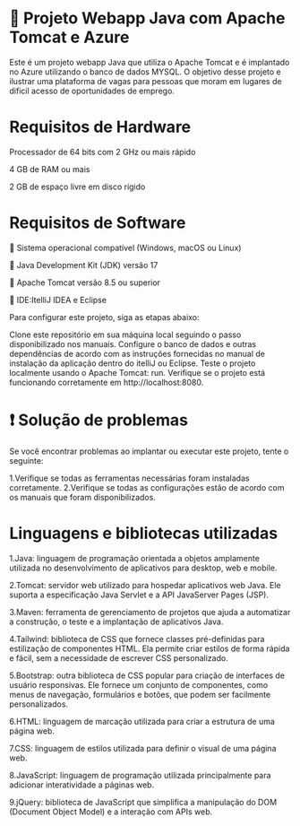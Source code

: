 
# 🚀 Projeto Webapp Java com Apache Tomcat e Azure

Este é um projeto webapp Java que utiliza o Apache Tomcat  e é implantado no Azure utilizando o banco de dados MYSQL. O objetivo desse projeto e ilustrar uma plataforma de vagas para pessoas que moram em lugares de dificil acesso de oportunidades de emprego.

# Requisitos de Hardware
Processador de 64 bits com 2 GHz ou mais rápido

4 GB de RAM ou mais

2 GB de espaço livre em disco rígido

# Requisitos de Software

🌟 Sistema operacional compatível (Windows, macOS ou Linux)

🌟 Java Development Kit (JDK) versão 17

🌟 Apache Tomcat versão 8.5 ou superior

🌟 IDE:ItelliJ IDEA e Eclipse

Para configurar este projeto, siga as etapas abaixo:

Clone este repositório em sua máquina local seguindo o passo disponibilizado nos manuais.
Configure o banco de dados e outras dependências de acordo com as instruções fornecidas no manual de instalação da aplicação dentro do itelliJ ou Eclipse.
Teste o projeto localmente usando o Apache Tomcat: run.
Verifique se o projeto está funcionando corretamente em http://localhost:8080.


# ❗ Solução de problemas
Se você encontrar problemas ao implantar ou executar este projeto, tente o seguinte:

1.Verifique se todas as ferramentas necessárias foram instaladas corretamente.
2.Verifique se todas as configurações estão de acordo com os manuais que  foram disponibilizados.


# Linguagens e bibliotecas utilizadas

1.Java: linguagem de programação orientada a objetos amplamente utilizada no desenvolvimento de aplicativos para desktop, web e mobile.

2.Tomcat: servidor web utilizado para hospedar aplicativos web Java. Ele suporta a especificação Java Servlet e a API JavaServer Pages (JSP).

3.Maven: ferramenta de gerenciamento de projetos que ajuda a automatizar a construção, o teste e a implantação de aplicativos Java.

4.Tailwind: biblioteca de CSS que fornece classes pré-definidas para estilização de componentes HTML. Ela permite criar estilos de forma rápida e fácil, sem a necessidade de escrever CSS personalizado.

5.Bootstrap: outra biblioteca de CSS popular para criação de interfaces de usuário responsivas. Ele fornece um conjunto de componentes, como menus de navegação, formulários e botões, que podem ser facilmente personalizados.

6.HTML: linguagem de marcação utilizada para criar a estrutura de uma página web.

7.CSS: linguagem de estilos utilizada para definir o visual de uma página web.

8.JavaScript: linguagem de programação utilizada principalmente para adicionar interatividade a páginas web.

9.jQuery: biblioteca de JavaScript que simplifica a manipulação do DOM (Document Object Model) e a interação com APIs web.

